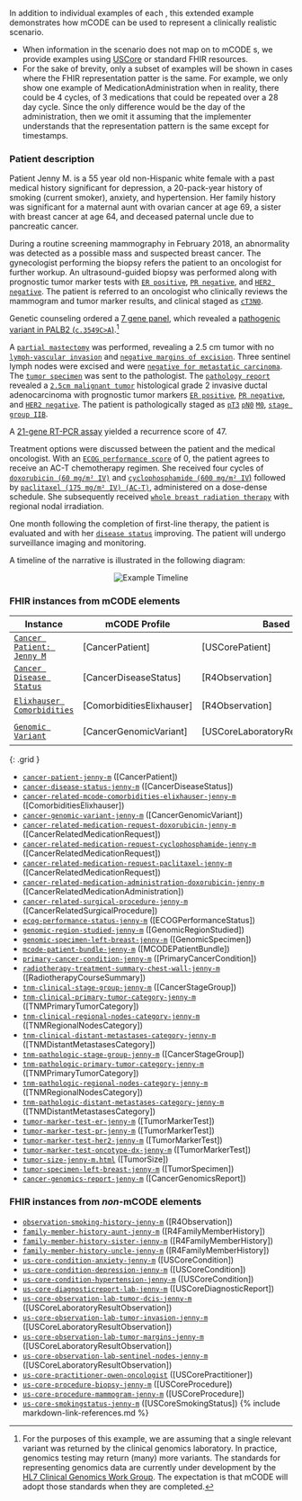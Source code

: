 In addition to individual examples of each , this extended example demonstrates how mCODE can be used to represent a clinically realistic scenario.
* When information in the scenario does not map on to mCODE s, we provide examples using [USCore](http://hl7.org/fhir/us/core/index.html) or standard FHIR resources.
* For the sake of brevity, only a subset of examples will be shown in cases where the FHIR representation patter is the same. For example, we only show one example of MedicationAdministration when in reality, there could be 4 cycles, of 3 medications that could be repeated over a 28 day cycle. Since the only difference would be the day of the administration, then we omit it assuming that the implementer understands that the representation pattern is the same except for timestamps.

### Patient description

Patient Jenny M. is a 55 year old non-Hispanic white female with a past medical history significant for depression, a 20-pack-year history of smoking (current smoker), anxiety, and hypertension. Her family history was significant for a maternal aunt with ovarian cancer at age 69, a sister with breast cancer at age 64, and deceased paternal uncle due to pancreatic cancer.

During a routine screening mammography in February 2018, an abnormality was detected as a possible mass and suspected breast cancer. The gynecologist performing the biopsy refers the patient to an oncologist for further workup. An ultrasound-guided biopsy was performed along with prognostic tumor marker tests with [`ER positive`](Observation-tumor-marker-test-er-jenny-m.html), [`PR negative`](Observation-tumor-marker-test-pr-jenny-m.html), and [`HER2 negative`](Observation-tumor-marker-test-her2-jenny-m.html). The patient is referred to an oncologist who clinically reviews the mammogram and tumor marker results, and clinical staged as [`cT3`](Observation-tnm-clinical-primary-tumor-category-jenny-m.html)[`N0`](Observation-tnm-clinical-regional-nodes-category-jenny-m.html).

Genetic counseling ordered a [7 gene panel](https://www.invitae.com/en/physician/tests/50001/), which revealed a [pathogenic variant in PALB2 (`c.3549C>A`)](https://www.ncbi.nlm.nih.gov/clinvar/variation/128144/).[^1]

[^1]: For the purposes of this example, we are assuming that a single relevant variant was returned by the clinical genomics laboratory. In practice, genomics testing may return (many) more variants. The standards for representing genomics data are currently under development by the [HL7 Clinical Genomics Work Group](https://confluence.hl7.org/display/CGW/WorkGroup+Home). The expectation is that mCODE will adopt those standards when they are completed.

A [`partial mastectomy`](Procedure-cancer-related-surgical-procedure-jenny-m.html) was performed, revealing a 2.5 cm tumor with no [`lymph-vascular invasion`](Observation-us-core-observation-lab-tumor-invasion-jenny-m.html) and [`negative margins of excision`](Observation-us-core-observation-lab-tumor-margins-jenny-m.html). Three sentinel lymph nodes were excised and were [`negative for metastatic carcinoma`](Observation-us-core-observation-lab-sentinel-nodes-jenny-m).  The [`tumor specimen`](Specimen-tumor-specimen-left-breast-jenny-m.html) was sent to the pathologist. The [`pathology report`](DiagnosticReport-us-core-diagnosticreport-lab-jenny-m.html) revealed a [`2.5cm malignant tumor`](Observation-tumor-size-jenny-m.html) histological grade 2 invasive ductal adenocarcinoma with prognostic tumor markers [`ER positive`](Observation-tumor-marker-test-er-jenny-m.html), [`PR negative`](Observation-tumor-marker-test-pr-jenny-m.html), and [`HER2 negative`](Observation-tumor-marker-test-her2-jenny-m.html). The patient is pathologically staged as [`pT3`](Observation-tnm-pathologic-primary-tumor-category-jenny-m.html) [`pN0`](Observation-tnm-pathologic-regional-nodes-category-jenny-m.html) [`M0`](Observation-tnm-pathologic-distant-metastases-category-jenny-m.html), [`stage group IIB`](Observation-tnm-pathologic-stage-group-jenny-m.html).

A [21-gene RT-PCR assay](https://www.oncotypeiq.com/en-US/breast-cancer/healthcare-professionals/oncotype-dx-breast-recurrence-score/about-the-test) yielded a recurrence score of 47.

Treatment options were discussed between the patient and the medical oncologist. With an [`ECOG performance score`](Observation-ecog-performance-status-jenny-m.html) of 0, the patient agrees to receive an AC-T chemotherapy regimen. She received four cycles of [`doxorubicin (60 mg/m² IV)`](MedicationAdministration-cancer-related-medication-administration-doxorubicin-jenny-m.html) and [`cyclophosphamide (600 mg/m² IV`)](MedicationRequest-cancer-related-medication-request-cyclophosphamide-jenny-m.html) followed by [`paclitaxel (175 mg/m² IV) (AC-T)`](MedicationRequest-cancer-related-medication-request-paclitaxel-jenny-m.html), administered on a dose-dense schedule. She subsequently received [`whole breast radiation therapy`](Procedure-radiotherapy-treatment-summary-chest-wall-jenny-m.html) with regional nodal irradiation.

One month following the completion of first-line therapy, the patient is evaluated and with her [`disease status`](Observation-cancer-disease-status-jenny-m.html) improving.  The patient will undergo surveillance imaging and monitoring.

A timeline of the narrative is illustrated in the following diagram:

<div style="text-align: center;">
<img src="mCODE-PersonaExample.svg" alt="Example Timeline" />
</div>

### FHIR instances from mCODE elements


| **Instance** | **mCODE Profile** | **Based On** | **Notes** |
| ------------ | ---------------- | -------------- | --------- |
|  [`Cancer Patient: Jenny M`](Patient-cancer-patient-jenny-m.html)  |  [CancerPatient]  |  [USCorePatient] | None yet|
|  [`Cancer Disease Status`](Observation-cancer-disease-status-jenny-m.html) | [CancerDiseaseStatus] | [R4Observation]| None yet |
|  [`Elixhauser Comorbidities`](Observation-cancer-related-mcode-comorbidities-elixhauser-jenny-m.html) | [ComorbiditiesElixhauser] |  [R4Observation]| None yet |
|  [`Genomic Variant`](Observation-cancer-genomic-variant-jenny-m.html) | [CancerGenomicVariant] |[USCoreLaboratoryResultObservation] | None yet |
{: .grid }

* [`cancer-patient-jenny-m`](Patient-cancer-patient-jenny-m.html) ([CancerPatient])
* [`cancer-disease-status-jenny-m`](Observation-cancer-disease-status-jenny-m.html) ([CancerDiseaseStatus])
* [`cancer-related-mcode-comorbidities-elixhauser-jenny-m`](Observation-cancer-related-mcode-comorbidities-elixhauser-jenny-m.html) ([ComorbiditiesElixhauser])
* [`cancer-genomic-variant-jenny-m`](Observation-cancer-genomic-variant-jenny-m.html) ([CancerGenomicVariant])
* [`cancer-related-medication-request-doxorubicin-jenny-m`](MedicationRequest-cancer-related-medication-request-doxorubicin-jenny-m.html) ([CancerRelatedMedicationRequest])
* [`cancer-related-medication-request-cyclophosphamide-jenny-m`](MedicationRequest-cancer-related-medication-request-cyclophosphamide-jenny-m.html) ([CancerRelatedMedicationRequest])
* [`cancer-related-medication-request-paclitaxel-jenny-m`](MedicationRequest-cancer-related-medication-request-paclitaxel-jenny-m.html) ([CancerRelatedMedicationRequest])
* [`cancer-related-medication-administration-doxorubicin-jenny-m`](MedicationAdministration-cancer-related-medication-administration-doxorubicin-jenny-m.html) ([CancerRelatedMedicationAdministration])
* [`cancer-related-surgical-procedure-jenny-m`](Procedure-cancer-related-surgical-procedure-jenny-m.html) ([CancerRelatedSurgicalProcedure])
* [`ecog-performance-status-jenny-m`](Observation-ecog-performance-status-jenny-m.html) ([ECOGPerformanceStatus])
* [`genomic-region-studied-jenny-m`](Observation-genomic-region-studied-jenny-m.html) ([GenomicRegionStudied])
* [`genomic-specimen-left-breast-jenny-m`](Specimen-genomic-specimen-left-breast-jenny-m.html) ([GenomicSpecimen])
* [`mcode-patient-bundle-jenny-m`](Bundle-mcode-patient-bundle-jenny-m.html) ([MCODEPatientBundle])
* [`primary-cancer-condition-jenny-m`](Condition-primary-cancer-condition-jenny-m.html) ([PrimaryCancerCondition])
* [`radiotherapy-treatment-summary-chest-wall-jenny-m`](Procedure-radiotherapy-treatment-summary-chest-wall-jenny-m.html) ([RadiotherapyCourseSummary])
* [`tnm-clinical-stage-group-jenny-m`](Observation-tnm-clinical-stage-group-jenny-m.html) ([CancerStageGroup])
* [`tnm-clinical-primary-tumor-category-jenny-m`](Observation-tnm-clinical-primary-tumor-category-jenny-m.html) ([TNMPrimaryTumorCategory])
* [`tnm-clinical-regional-nodes-category-jenny-m`](Observation-tnm-clinical-regional-nodes-category-jenny-m.html) ([TNMRegionalNodesCategory])
* [`tnm-clinical-distant-metastases-category-jenny-m`](Observation-tnm-clinical-distant-metastases-category-jenny-m.html) ([TNMDistantMetastasesCategory])
* [`tnm-pathologic-stage-group-jenny-m`](Observation-tnm-pathologic-stage-group-jenny-m.html) ([CancerStageGroup])
* [`tnm-pathologic-primary-tumor-category-jenny-m`](Observation-tnm-pathologic-primary-tumor-category-jenny-m.html) ([TNMPrimaryTumorCategory])
* [`tnm-pathologic-regional-nodes-category-jenny-m`](Observation-tnm-pathologic-regional-nodes-category-jenny-m.html) ([TNMRegionalNodesCategory])
* [`tnm-pathologic-distant-metastases-category-jenny-m`](Observation-tnm-pathologic-distant-metastases-category-jenny-m.html) ([TNMDistantMetastasesCategory])
* [`tumor-marker-test-er-jenny-m`](Observation-tumor-marker-test-er-jenny-m.html)  ([TumorMarkerTest])
* [`tumor-marker-test-pr-jenny-m`](Observation-tumor-marker-test-pr-jenny-m.html)  ([TumorMarkerTest])
* [`tumor-marker-test-her2-jenny-m`](Observation-tumor-marker-test-her2-jenny-m.html)  ([TumorMarkerTest])
* [`tumor-marker-test-oncotype-dx-jenny-m`](Observation-tumor-marker-test-oncotype-dx-jenny-m.html)  ([TumorMarkerTest])
* [`tumor-size-jenny-m.html`](Observation-tumor-size-jenny-m.html) ([TumorSize])
* [`tumor-specimen-left-breast-jenny-m`](Specimen-tumor-specimen-left-breast-jenny-m.html) ([TumorSpecimen])
* [`cancer-genomics-report-jenny-m`](DiagnosticReport-cancer-genomics-report-jenny-m.html) ([CancerGenomicsReport])

### FHIR instances from _non_-mCODE elements


* [`observation-smoking-history-jenny-m`](Observation-observation-smoking-history-jenny-m.html) ([R4Observation])
* [`family-member-history-aunt-jenny-m`](FamilyMemberHistory-family-member-history-aunt-jenny-m.html) ([R4FamilyMemberHistory])
* [`family-member-history-sister-jenny-m`](FamilyMemberHistory-family-member-history-sister-jenny-m.html) ([R4FamilyMemberHistory])
* [`family-member-history-uncle-jenny-m`](FamilyMemberHistory-family-member-history-uncle-jenny-m.html) ([R4FamilyMemberHistory])
* [`us-core-condition-anxiety-jenny-m`](Condition-us-core-condition-anxiety-jenny-m.html) ([USCoreCondition])
* [`us-core-condition-depression-jenny-m`](Condition-us-core-condition-depression-jenny-m.html) ([USCoreCondition])
* [`us-core-condition-hypertension-jenny-m`](Condition-us-core-condition-hypertension-jenny-m.html) ([USCoreCondition])
* [`us-core-diagnosticreport-lab-jenny-m`](DiagnosticReport-us-core-diagnosticreport-lab-jenny-m.html) ([USCoreDiagnosticReport])
* [`us-core-observation-lab-tumor-dcis-jenny-m`](Observation-us-core-observation-lab-tumor-dcis-jenny-m.html) ([USCoreLaboratoryResultObservation])
* [`us-core-observation-lab-tumor-invasion-jenny-m`](Observation-us-core-observation-lab-tumor-invasion-jenny-m.html) ([USCoreLaboratoryResultObservation])
* [`us-core-observation-lab-tumor-margins-jenny-m`](Observation-us-core-observation-lab-tumor-margins-jenny-m.html) ([USCoreLaboratoryResultObservation])
* [`us-core-observation-lab-sentinel-nodes-jenny-m`](Observation-us-core-observation-lab-sentinel-nodes-jenny-m.html) ([USCoreLaboratoryResultObservation])
* [`us-core-practitioner-owen-oncologist`](Practitioner-us-core-practitioner-owen-oncologist.html) ([USCorePractitioner])
* [`us-core-procedure-biopsy-jenny-m`](Procedure-us-core-procedure-biopsy-jenny-m.html) ([USCoreProcedure])
* [`us-core-procedure-mammogram-jenny-m`](Procedure-us-core-procedure-mammogram-jenny-m.html) ([USCoreProcedure])
* [`us-core-smokingstatus-jenny-m`](Observation-us-core-smokingstatus-jenny-m.html) ([USCoreSmokingStatus])
{% include markdown-link-references.md %}
